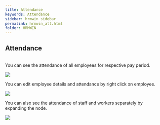 ```yaml
---
title: Attendance
keywords: Attendance
sidebar: hrmwin_sidebar
permalink: hrmwin_att.html
folder: HRMWIN
---
```


## Attendance
\
You can see the attendance of all employees for respective pay period.

![](http://docs.risersoft.com/hrmnirvana/ImagesExt/image8_68.jpg)

You can edit employee details and attendance by right click on employee.

![](http://docs.risersoft.com/hrmnirvana/ImagesExt/image8_69.jpg)

You can also see the attendance of staff and workers separately by expanding the node.

![](http://docs.risersoft.com/hrmnirvana/ImagesExt/image8_70.png)

